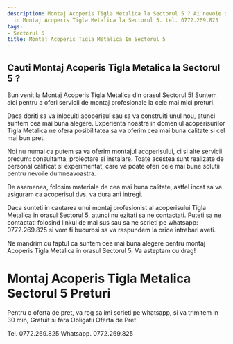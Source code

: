 ```yaml
---
description: Montaj Acoperis Tigla Metalica la Sectorul 5 ? Ai nevoie de un profesionist
  in Montaj Acoperis Tigla Metalica la Sectorul 5. tel. 0772.269.825
tags:
- Sectorul 5
title: Montaj Acoperis Tigla Metalica In Sectorul 5
---
```



## Cauti Montaj Acoperis Tigla Metalica la Sectorul 5 ?

Bun venit la Montaj Acoperis Tigla Metalica din orasul Sectorul 5! Suntem aici pentru a oferi servicii de montaj profesionale la cele mai mici preturi. 

Daca doriti sa va inlocuiti acoperisul sau sa va construiti unul nou, atunci suntem cea mai buna alegere. Experienta noastra in domeniul acoperisurilor Tigla Metalica ne ofera posibilitatea sa va oferim cea mai buna calitate si cel mai bun pret.

Noi nu numai ca putem sa va oferim montajul acoperisului, ci si alte servicii precum: consultanta, proiectare si instalare. Toate acestea sunt realizate de personal calificat si experimentat, care va poate oferi cele mai bune solutii pentru nevoile dumneavoastra.

De asemenea, folosim materiale de cea mai buna calitate, astfel incat sa va asiguram ca acoperisul dvs. va dura ani intregi.

Daca sunteti in cautarea unui montaj profesionist al acoperisului Tigla Metalica in orasul Sectorul 5, atunci nu ezitati sa ne contactati. Puteti sa ne contactati folosind linkul de mai sus sau sa ne scrieti pe whatsapp: 0772.269.825 si vom fi bucurosi sa va raspundem la orice intrebari aveti. 

Ne mandrim cu faptul ca suntem cea mai buna alegere pentru montaj Acoperis Tigla Metalica in orasul Sectorul 5. Va asteptam cu drag!

# Montaj Acoperis Tigla Metalica Sectorul 5 Preturi
Pentru o oferta de pret, va rog sa imi scrieti pe whatsapp, si va trimitem in 30 min, Gratuit si fara Obligatii Oferta de Pret.

Tel. 0772.269.825
Whatsapp. 0772.269.825